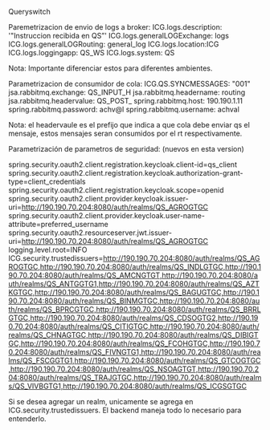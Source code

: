 Queryswitch

Paremetrizacion de envio de logs a broker:
ICG.logs.description: '"Instruccion recibida en QS”' ICG.logs.generalLOGExchange: logs ICG.logs.generalLOGRouting: general_log ICG.logs.location:ICG ICG.logs.loggingapp: QS_WS ICG.logs.system: QS

Nota: Importante diferenciar estos para diferentes ambientes.

Parametrizacion de consumidor de cola:
ICG.QS.SYNCMESSAGES: "001" jsa.rabbitmq.exchange: QS_INPUT_H jsa.rabbitmq.headername: routing jsa.rabbitmq.headervalue: QS_POST_ spring.rabbitmq.host: 190.190.1.11 spring.rabbitmq.password: achv@l spring.rabbitmq.username: achval

Nota: el headervaule es el prefijo que indica a que cola debe enviar qs el mensaje, estos mensajes seran consumidos por el rt respectivamente.

Parametrización de parametros de seguridad: (nuevos en esta version)


spring.security.oauth2.client.registration.keycloak.client-id=qs_client
spring.security.oauth2.client.registration.keycloak.authorization-grant-type=client_credentials
spring.security.oauth2.client.registration.keycloak.scope=openid
spring.security.oauth2.client.provider.keycloak.issuer-uri=http://190.190.70.204:8080/auth/realms/QS_AGROGTGC
spring.security.oauth2.client.provider.keycloak.user-name-attribute=preferred_username
spring.security.oauth2.resourceserver.jwt.issuer-uri=http://190.190.70.204:8080/auth/realms/QS_AGROGTGC
logging.level.root=INFO
ICG.security.trustedissuers=http://190.190.70.204:8080/auth/realms/QS_AGROGTGC,http://190.190.70.204:8080/auth/realms/QS_INDLGTGC,http://190.190.70.204:8080/auth/realms/QS_AMCNGTGT,http://190.190.70.204:8080/auth/realms/QS_ANTGGTG1,http://190.190.70.204:8080/auth/realms/QS_AZTKGTGC,http://190.190.70.204:8080/auth/realms/QS_BAGUGTGC,http://190.190.70.204:8080/auth/realms/QS_BINMGTGC,http://190.190.70.204:8080/auth/realms/QS_BPRCGTGC,http://190.190.70.204:8080/auth/realms/QS_BRRLGTGC,http://190.190.70.204:8080/auth/realms/QS_CDSOGTG2,http://190.190.70.204:8080/auth/realms/QS_CITIGTGC,http://190.190.70.204:8080/auth/realms/QS_CHNAGTGC,http://190.190.70.204:8080/auth/realms/QS_DIBIGTGC,http://190.190.70.204:8080/auth/realms/QS_FCOHGTGC,http://190.190.70.204:8080/auth/realms/QS_FIVNGTG1,http://190.190.70.204:8080/auth/realms/QS_FSCGGTG1,http://190.190.70.204:8080/auth/realms/QS_GTCOGTGC,http://190.190.70.204:8080/auth/realms/QS_NSOAGTGT,http://190.190.70.204:8080/auth/realms/QS_TRAJGTGC,http://190.190.70.204:8080/auth/realms/QS_VIVBGTG1,http://190.190.70.204:8080/auth/realms/QS_ICGSGTGC


Si se desea agregar un realm, unicamente se agrega en ICG.security.trustedissuers. El backend maneja todo lo necesario para entenderlo.
